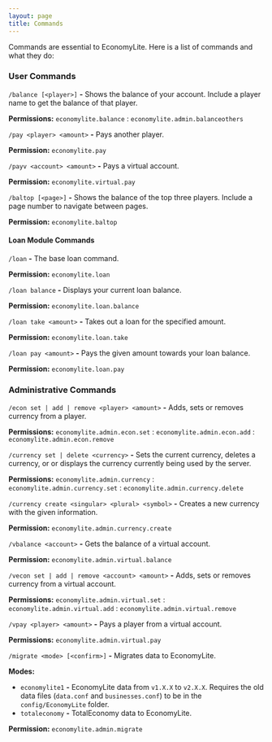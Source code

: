 ```yaml
---
layout: page
title: Commands
---
```


Commands are essential to EconomyLite. Here is a list of commands and what they do:

### User Commands

`/balance [<player>]` **-** Shows the balance of your account. Include a player name to get the balance of that player.

**Permissions:** `economylite.balance` : `economylite.admin.balanceothers`

`/pay <player> <amount>` **-** Pays another player.

**Permission:** `economylite.pay`

`/payv <account> <amount>` **-** Pays a virtual account.

**Permission:** `economylite.virtual.pay`

`/baltop [<page>]` **-** Shows the balance of the top three players. Include a page number to navigate between pages.

**Permission:** `economylite.baltop`

#### Loan Module Commands

`/loan` **-** The base loan command.

**Permission:** `economylite.loan`

`/loan balance` **-** Displays your current loan balance.

**Permission:** `economylite.loan.balance`

`/loan take <amount>` **-** Takes out a loan for the specified amount.

**Permission:** `economylite.loan.take`

`/loan pay <amount>` **-** Pays the given amount towards your loan balance.

**Permission:** `economylite.loan.pay`

### Administrative Commands

`/econ set | add | remove <player> <amount>` **-** Adds, sets or removes currency from a player.

**Permissions:** `economylite.admin.econ.set` : `economylite.admin.econ.add` : `economylite.admin.econ.remove`

`/currency set | delete <currency>` **-**  Sets the current currency, deletes a currency, or or displays the currency currently being used by the server.

**Permissions:** `economylite.admin.currency` : `economylite.admin.currency.set` : `economylite.admin.currency.delete`

`/currency create <singular> <plural> <symbol>` **-**  Creates a new currency with the given information.

**Permission:** `economylite.admin.currency.create`

`/vbalance <account>` **-** Gets the balance of a virtual account.

**Permission:** `economylite.admin.virtual.balance`

`/vecon set | add | remove <account> <amount>` **-** Adds, sets or removes currency from a virtual account.

**Permissions:** `economylite.admin.virtual.set` : `economylite.admin.virtual.add` : `economylite.admin.virtual.remove`

`/vpay <player> <amount>` **-** Pays a player from a virtual account.

**Permissions:** `economylite.admin.virtual.pay`

`/migrate <mode> [<confirm>]` **-** Migrates data to EconomyLite.

**Modes:**

 - `economylite1` **-** EconomyLite data from `v1.X.X` to `v2.X.X`. Requires the old data files (`data.conf` and `businesses.conf`) to be in the `config/EconomyLite` folder.
 - `totaleconomy` **-** TotalEconomy data to EconomyLite.

**Permission:** `economylite.admin.migrate`
